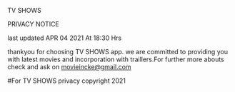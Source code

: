 TV SHOWS

PRIVACY NOTICE

last updated APR 04 2021 At 18:30 Hrs

thankyou for choosing TV SHOWS app. we are committed to providing you with latest movies and incorporation with traillers.For further more abouts check and ask on movieincke@gmail.com

#For TV SHOWS
 privacy copyright 2021
